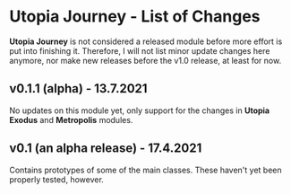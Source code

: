 # Utopia Journey - List of Changes

**Utopia Journey** is not considered a released module before more effort is put into finishing it. 
Therefore, I will not list minor update changes here anymore, nor make new releases before the v1.0 release, 
at least for now.

## v0.1.1 (alpha) - 13.7.2021
No updates on this module yet, only support for the changes in **Utopia Exodus** and **Metropolis** modules.

## v0.1 (an alpha release) - 17.4.2021
Contains prototypes of some of the main classes. 
These haven't yet been properly tested, however.